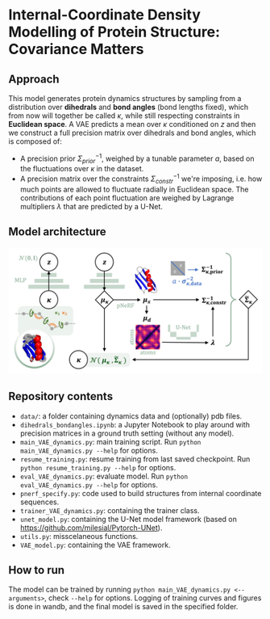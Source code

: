 # Internal-Coordinate Density Modelling of Protein Structure: Covariance Matters

## Approach
This model generates protein dynamics structures by sampling from a distribution over **dihedrals** and **bond angles** (bond lengths fixed), which from now will together be called $\kappa$, while still respecting constraints in **Euclidean space**. A VAE predicts a mean over $\kappa$ conditioned on $z$ and then we construct a full precision matrix over dihedrals and bond angles, which is composed of:
* A precision prior $\Sigma^{-1}_{prior}$, weighed by a tunable parameter $a$, based on the fluctuations over $\kappa$ in the dataset.
* A precision matrix over the constraints $\Sigma^{-1}_{constr}$ we're imposing, i.e. how much points are allowed to fluctuate radially in Euclidean space. The contributions of each point fluctuation are weighed by Lagrange multipliers $\lambda$ that are predicted by a U-Net. 

## Model architecture
<img src="./images/model.png" alt="model" width="680"/>

## Repository contents
* `data/`: a folder containing dynamics data and (optionally) pdb files.
* `dihedrals_bondangles.ipynb`: a Jupyter Notebook to play around with precision matrices in a ground truth setting (without any model).
* `main_VAE_dynamics.py`: main training script. Run `python main_VAE_dynamics.py --help` for options.
* `resume_training.py`: resume training from last saved checkpoint. Run `python resume_training.py --help` for options.
* `eval_VAE_dynamics.py`: evaluate model. Run `python eval_VAE_dynamics.py --help` for options.
* `pnerf_specify.py`: code used to build structures from internal coordinate sequences.
* `trainer_VAE_dynamics.py`: containing the trainer class.
* `unet_model.py`: containing the U-Net model framework (based on https://github.com/milesial/Pytorch-UNet).
* `utils.py`: misscelaneous functions.
* `VAE_model.py`: containing the VAE framework.

## How to run
The model can be trained by running `python main_VAE_dynamics.py <--arguments>`, check `--help` for options. Logging of training curves and figures is done in wandb, and the final model is saved in the specified folder. 
